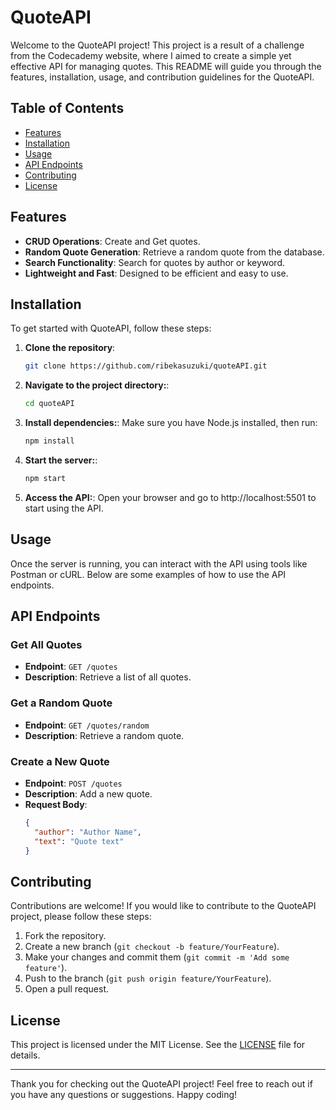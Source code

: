 # QuoteAPI

Welcome to the QuoteAPI project! This project is a result of a challenge from the Codecademy website, where I aimed to create a simple yet effective API for managing quotes. This README will guide you through the features, installation, usage, and contribution guidelines for the QuoteAPI.

## Table of Contents

- [Features](#features)
- [Installation](#installation)
- [Usage](#usage)
- [API Endpoints](#api-endpoints)
- [Contributing](#contributing)
- [License](#license)

## Features

- **CRUD Operations**: Create and Get quotes.
- **Random Quote Generation**: Retrieve a random quote from the database.
- **Search Functionality**: Search for quotes by author or keyword.
- **Lightweight and Fast**: Designed to be efficient and easy to use.

## Installation

To get started with QuoteAPI, follow these steps:

1. **Clone the repository**:
   ```bash
   git clone https://github.com/ribekasuzuki/quoteAPI.git
2. **Navigate to the project directory:**:
   ```bash
   cd quoteAPI
3. **Install dependencies:**:
Make sure you have Node.js installed, then run:
   ```bash
   npm install
4. **Start the server:**:
   ```bash
   npm start
5. **Access the API:**:
Open your browser and go to http://localhost:5501 to start using the API.

## Usage

Once the server is running, you can interact with the API using tools like Postman or cURL. Below are some examples of how to use the API endpoints.

## API Endpoints

### Get All Quotes
- **Endpoint**: `GET /quotes`
- **Description**: Retrieve a list of all quotes.

### Get a Random Quote
- **Endpoint**: `GET /quotes/random`
- **Description**: Retrieve a random quote.

### Create a New Quote
- **Endpoint**: `POST /quotes`
- **Description**: Add a new quote.
- **Request Body**:
  ```json
  {
    "author": "Author Name",
    "text": "Quote text"
  }

## Contributing

Contributions are welcome! If you would like to contribute to the QuoteAPI project, please follow these steps:

1. Fork the repository.
2. Create a new branch (`git checkout -b feature/YourFeature`).
3. Make your changes and commit them (`git commit -m 'Add some feature'`).
4. Push to the branch (`git push origin feature/YourFeature`).
5. Open a pull request.

## License

This project is licensed under the MIT License. See the [LICENSE](LICENSE) file for details.

---

Thank you for checking out the QuoteAPI project! Feel free to reach out if you have any questions or suggestions. Happy coding!
 
 
